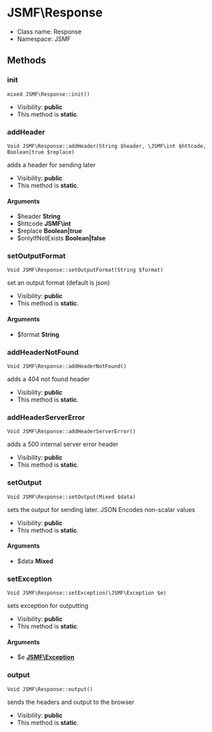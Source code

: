 JSMF\Response
===============






* Class name: Response
* Namespace: JSMF







Methods
-------


### init

    mixed JSMF\Response::init()





* Visibility: **public**
* This method is **static**.




### addHeader

    Void JSMF\Response::addHeader(String $header, \JSMF\int $httcode, Boolean|true $replace)

adds a header for sending later



* Visibility: **public**
* This method is **static**.


#### Arguments
* $header **String**
* $httcode **JSMF\int**
* $replace **Boolean|true**
* $onlyIfNotExists **Boolean|false**



### setOutputFormat

    Void JSMF\Response::setOutputFormat(String $format)

set an output format (default is json)



* Visibility: **public**
* This method is **static**.


#### Arguments
* $format **String**



### addHeaderNotFound

    Void JSMF\Response::addHeaderNotFound()

adds a 404 not found header



* Visibility: **public**
* This method is **static**.




### addHeaderServerError

    Void JSMF\Response::addHeaderServerError()

adds a 500 internal server error header



* Visibility: **public**
* This method is **static**.




### setOutput

    Void JSMF\Response::setOutput(Mixed $data)

sets the output for sending later. JSON Encodes non-scalar values



* Visibility: **public**
* This method is **static**.


#### Arguments
* $data **Mixed**



### setException

    Void JSMF\Response::setException(\JSMF\Exception $e)

sets exception for outputting



* Visibility: **public**
* This method is **static**.


#### Arguments
* $e **[JSMF\Exception](JSMF-Exception.md)**



### output

    Void JSMF\Response::output()

sends the headers and output to the browser



* Visibility: **public**
* This method is **static**.



